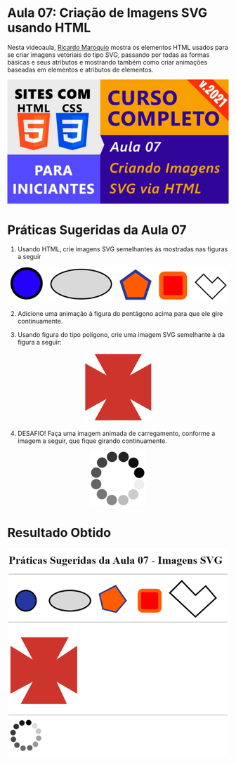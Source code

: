 # Aula 07: Criação de Imagens SVG usando HTML

Nesta videoaula, [Ricardo Maroquio](https://github.com/maroquio) mostra os elementos HTML usados para se criar imagens vetoriais do tipo SVG, passando por todas as formas básicas e seus atributos e mostrando também como criar animações baseadas em elementos e atributos de elementos.

<center>

[![Assistir no YouTube](./img/maxresdefault.jpg)](https://youtu.be/RyRiXwSPclU)

</center>

# Práticas Sugeridas da Aula 07

1. Usando HTML, crie imagens SVG semelhantes às mostradas nas figuras a seguir

<center>

![Imagem 01](./img/image01.png)

</center>

2. Adicione uma animação à figura do pentágono acima para que ele gire continuamente.

3. Usando figura do tipo polígono, crie uma imagem SVG semelhante à da figura a seguir:

<center>

![Imagem 02](./img/image02.png)

</center>

4. DESAFIO! Faça uma imagem animada de carregamento, conforme a imagem a seguir, que fique girando continuamente.

<center>

![Imagem 03](./img/image03.png)

</center>


# Resultado Obtido

<center>

![Resultado](./img/result.png)

</center>